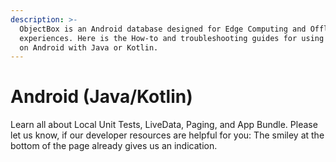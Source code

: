 ```yaml
---
description: >-
  ObjectBox is an Android database designed for Edge Computing and Offline First
  experiences. Here is the How-to and troubleshooting guides for using ObjectBox
  on Android with Java or Kotlin.
---
```


# Android (Java/Kotlin)

Learn all about Local Unit Tests, LiveData, Paging, and App Bundle. Please let us know, if our developer resources are helpful for you: The smiley at the bottom of the page already gives us an indication.
